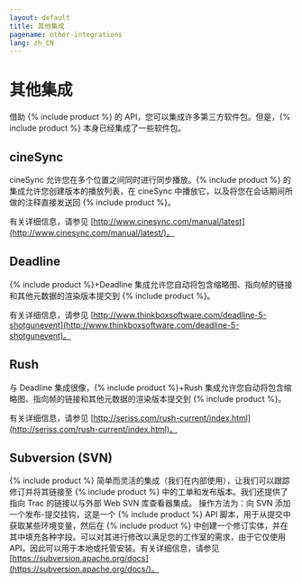 ```yaml
---
layout: default
title: 其他集成
pagename: other-integrations
lang: zh_CN
---
```


# 其他集成

借助 {% include product %} 的 API，您可以集成许多第三方软件包。但是，{% include product %} 本身已经集成了一些软件包。

## cineSync

cineSync 允许您在多个位置之间同时进行同步播放。{% include product %} 的集成允许您创建版本的播放列表，在 cineSync 中播放它，以及将您在会话期间所做的注释直接发送回 {% include product %}。

有关详细信息，请参见 [http://www.cinesync.com/manual/latest](http://www.cinesync.com/manual/latest/)。

## Deadline

{% include product %}+Deadline 集成允许您自动将包含缩略图、指向帧的链接和其他元数据的渲染版本提交到 {% include product %}。

有关详细信息，请参见 [http://www.thinkboxsoftware.com/deadline-5-shotgunevent](http://www.thinkboxsoftware.com/deadline-5-shotgunevent)。

## Rush

与 Deadline 集成很像，{% include product %}+Rush 集成允许您自动将包含缩略图、指向帧的链接和其他元数据的渲染版本提交到 {% include product %}。

有关详细信息，请参见 [http://seriss.com/rush-current/index.html](http://seriss.com/rush-current/index.html)。

## Subversion (SVN)

{% include product %} 简单而灵活的集成（我们在内部使用），让我们可以跟踪修订并将其链接至 {% include product %} 中的工单和发布版本。我们还提供了指向 Trac 的链接以与外部 Web SVN 库查看器集成。 操作方法为：向 SVN 添加一个发布-提交挂钩，这是一个 {% include product %} API 脚本，用于从提交中获取某些环境变量，然后在 {% include product %} 中创建一个修订实体，并在其中填充各种字段。可以对其进行修改以满足您的工作室的需求，由于它仅使用 API，因此可以用于本地或托管安装。有关详细信息，请参见 [https://subversion.apache.org/docs](https://subversion.apache.org/docs/)。
